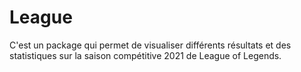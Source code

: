 # League

C'est un package qui permet de visualiser différents résultats et des statistiques sur la saison compétitive 2021 de League of Legends.  
